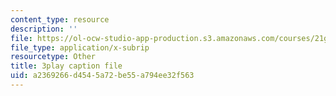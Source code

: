 ```yaml
---
content_type: resource
description: ''
file: https://ol-ocw-studio-app-production.s3.amazonaws.com/courses/21g-503-japanese-iii-fall-2019/a2369266d4545a72be55a794ee32f563_caSqb6LMF30.vtt
file_type: application/x-subrip
resourcetype: Other
title: 3play caption file
uid: a2369266-d454-5a72-be55-a794ee32f563
---
```

